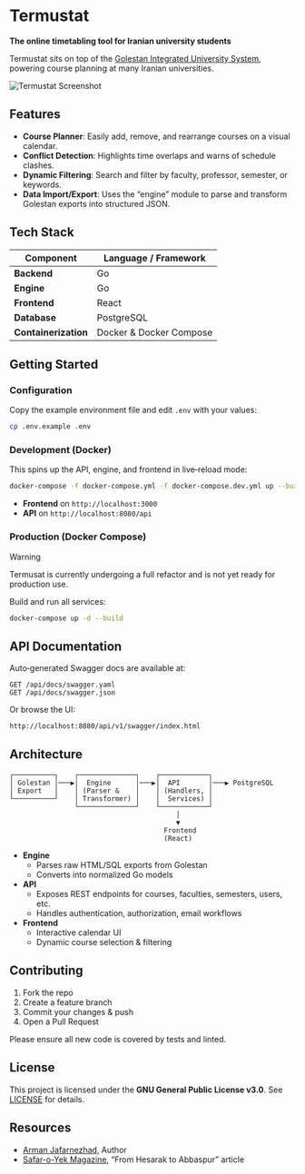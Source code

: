 # Termustat

**The online timetabling tool for Iranian university students**  

Termustat sits on top of the [Golestan Integrated University System](https://fa.wikipedia.org/wiki/%DA%AF%D9%84%D8%B3%D8%AA%D8%A7%D9%86_(%D9%86%D8%B1%D9%85_%D8%A7%D9%81%D8%B2%D8%A7%D8%B1)), powering course planning at many Iranian universities.

![Termustat Screenshot](docs/screenshot.png)

## Features

- **Course Planner**: Easily add, remove, and rearrange courses on a visual calendar.
- **Conflict Detection**: Highlights time overlaps and warns of schedule clashes.
- **Dynamic Filtering**: Search and filter by faculty, professor, semester, or keywords.
- **Data Import/Export**: Uses the “engine” module to parse and transform Golestan exports into structured JSON.

## Tech Stack

| Component  | Language / Framework    |
| ---------- |-------------------------|
| **Backend**| Go          |
| **Engine** | Go                      |
| **Frontend**| React |
| **Database**| PostgreSQL              |
| **Containerization** | Docker & Docker Compose |


## Getting Started

### Configuration

Copy the example environment file and edit `.env` with your values:

```bash
cp .env.example .env
```

### Development (Docker)

This spins up the API, engine, and frontend in live‑reload mode:

```bash
docker-compose -f docker-compose.yml -f docker-compose.dev.yml up --build
```

- **Frontend** on `http://localhost:3000`
- **API** on `http://localhost:8080/api`

### Production (Docker Compose)

> [!WARNING]
> Termusat is currently undergoing a full refactor and is not yet ready for production use.

Build and run all services:

```bash
docker-compose up -d --build
```

## API Documentation

Auto‑generated Swagger docs are available at:

```
GET /api/docs/swagger.yaml
GET /api/docs/swagger.json
```

Or browse the UI:

```
http://localhost:8080/api/v1/swagger/index.html
```

## Architecture

```
┌──────────┐    ┌──────────────┐    ┌────────────┐
│ Golestan │───▶│  Engine      │───▶│  API       │───▶ PostgreSQL
│ Export   │    │ (Parser &    │    │ (Handlers, │
└──────────┘    │ Transformer) │    │  Services) │
                └──────────────┘    └────────────┘
                                         │
                                         ▼
                                      Frontend
                                      (React)
```

- **Engine**
    - Parses raw HTML/SQL exports from Golestan
    - Converts into normalized Go models
- **API**
    - Exposes REST endpoints for courses, faculties, semesters, users, etc.
    - Handles authentication, authorization, email workflows
- **Frontend**
    - Interactive calendar UI
    - Dynamic course selection & filtering


## Contributing

1. Fork the repo
2. Create a feature branch
3. Commit your changes & push
4. Open a Pull Request

Please ensure all new code is covered by tests and linted.


## License

This project is licensed under the **GNU General Public License v3.0**. See [LICENSE](LICENSE) for details.


## Resources

- [Arman Jafarnezhad](https://linkedin.com/in/ArmanJ), Author
- [Safar-o-Yek Magazine](https://t.me/sefroyekpub/43), “From Hesarak to Abbaspur” article